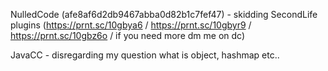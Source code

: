 NulledCode (afe8af6d2db9467abba0d82b1c7fef47) - skidding SecondLife plugins (https://prnt.sc/10gbya6 / https://prnt.sc/10gbyr9 / https://prnt.sc/10gbz6o / if you need more dm me on dc)

JavaCC - disregarding my question what is object, hashmap etc..
